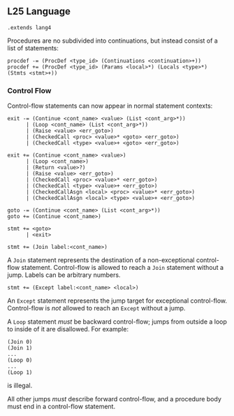 ## L25 Language

```grammar
.extends lang4
```

Procedures are no subdivided into continuations, but instead consist of a list
of statements:

```grammar
procdef -= (ProcDef <type_id> (Continuations <continuation>+))
procdef += (ProcDef <type_id> (Params <local>*) (Locals <type>*) (Stmts <stmt>+))
```

### Control Flow

Control-flow statements can now appear in normal statement contexts:

```grammar
exit -= (Continue <cont_name> <value> (List <cont_arg>*))
      | (Loop <cont_name> (List <cont_arg>*))
      | (Raise <value> <err_goto>)
      | (CheckedCall <proc> <value>* <goto> <err_goto>)
      | (CheckedCall <type> <value>+ <goto> <err_goto>)

exit += (Continue <cont_name> <value>)
      | (Loop <cont_name>)
      | (Return <value>?)
      | (Raise <value> <err_goto>)
      | (CheckedCall <proc> <value>* <err_goto>)
      | (CheckedCall <type> <value>+ <err_goto>)
      | (CheckedCallAsgn <local> <proc> <value>* <err_goto>)
      | (CheckedCallAsgn <local> <type> <value>+ <err_goto>)

goto -= (Continue <cont_name> (List <cont_arg>*))
goto += (Continue <cont_name>)

stmt += <goto>
      | <exit>
```

```grammar
stmt += (Join label:<cont_name>)
```

A `Join` statement represents the destination of a non-exceptional control-
flow statement. Control-flow is allowed to reach a `Join` statement without a
jump. Labels can be arbitrary numbers.

```grammar
stmt += (Except label:<cont_name> <local>)
```

An `Except` statement represents the jump target for exceptional control-flow.
Control-flow is *not* allowed to reach an `Except` without a jump.

A `Loop` statement *must* be backward control-flow; jumps from outside a loop
to inside of it are disallowed. For example:
```
(Join 0)
(Join 1)
...
(Loop 0)
...
(Loop 1)
```
is illegal.

All other jumps *must* describe forward control-flow, and a procedure body must
end in a control-flow statement.

